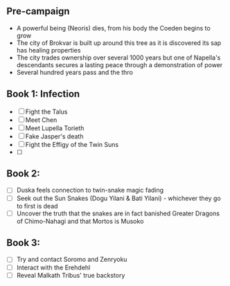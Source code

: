 ## Pre-campaign
- A powerful being (Neoris) dies, from his body the Coeden begins to grow
- The city of Brokvar is built up around this tree as it is discovered its sap has healing properties
- The city trades ownership over several 1000 years but one of Napella's descendants secures a lasting peace through a demonstration of power
- Several hundred years pass and the thro

## Book 1: Infection
- [ ] Fight the Talus
- [ ] Meet Chen
- [ ] Meet Lupella Torieth
- [ ] Fake Jasper's death
- [ ] Fight the Effigy of the Twin Suns
- [ ] 

## Book 2: 
- [ ] Duska feels connection to twin-snake magic fading
- [ ] Seek out the Sun Snakes (Dogu Yilani & Bati Yilani) - whichever they go to first is dead
- [ ] Uncover the truth that the snakes are in fact banished Greater Dragons of Chimo-Nahagi and that Mortos is Musoko

## Book 3: 
- [ ] Try and contact Soromo and Zenryoku
- [ ] Interact with the Erehdehl
- [ ] Reveal Malkath Tribus' true backstory